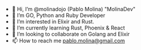 - 👋 Hi, I’m @molinadojo (Pablo Molina) "MolinaDev"
- 👀 I’m GO, Python and Ruby Developer 
- 👀 I’m interested in Elixir and Rust.
- 🌱 I’m currently learning Rust, Phoenix & React
- 💞️ I’m looking to collaborate on Golang and Elixir
- 📫 How to reach me pablo.molina@gmail.com

<!---
molinadojo/molinadojo is a ✨ special ✨ repository because its `README.md` (this file) appears on your GitHub profile.
You can click the Preview link to take a look at your changes.
--->
